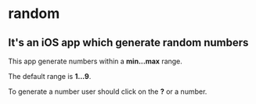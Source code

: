 # random
## It's an iOS app which generate random numbers

This app generate numbers within a **min...max** range.

The default range is **1...9**.

To generate a number user should click on the **?** or a number.
